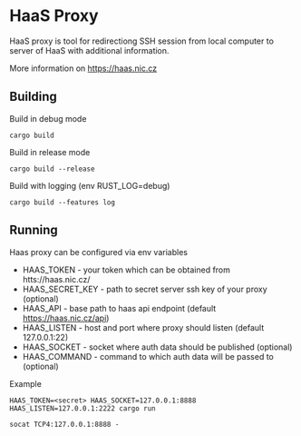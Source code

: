 # HaaS Proxy

HaaS proxy is tool for redirectiong SSH session from local computer
to server of HaaS with additional information.

More information on https://haas.nic.cz

## Building
Build in debug mode
```
cargo build
```

Build in release mode
```
cargo build --release
```

Build with logging (env RUST_LOG=debug)
```
cargo build --features log
```

## Running

Haas proxy can be configured via env variables

* HAAS_TOKEN - your token which can be obtained from htts://haas.nic.cz/
* HAAS_SECRET_KEY - path to secret server ssh key of your proxy (optional)
* HAAS_API - base path to haas api endpoint (default https://haas.nic.cz/api)
* HAAS_LISTEN - host and port where proxy should listen (default 127.0.0.1:22)
* HAAS_SOCKET - socket where auth data should be published (optional)
* HAAS_COMMAND - command to which auth data will be passed to (optional)

Example
```
HAAS_TOKEN=<secret> HAAS_SOCKET=127.0.0.1:8888  HAAS_LISTEN=127.0.0.1:2222 cargo run
```

```
socat TCP4:127.0.0.1:8888 -  
```

